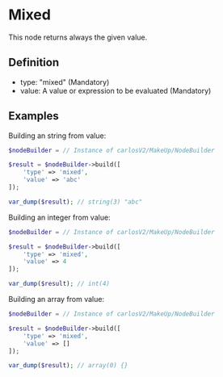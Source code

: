 # Mixed

This node returns always the given value.

## Definition

* type: "mixed" (Mandatory)
* value: A value or expression to be evaluated (Mandatory)

## Examples

Building an string from value:

```php
$nodeBuilder = // Instance of carlosV2/MakeUp/NodeBuilder

$result = $nodeBuilder->build([
    'type' => 'mixed',
    'value' => 'abc'
]);

var_dump($result); // string(3) "abc"
```

Building an integer from value:

```php
$nodeBuilder = // Instance of carlosV2/MakeUp/NodeBuilder

$result = $nodeBuilder->build([
    'type' => 'mixed',
    'value' => 4
]);

var_dump($result); // int(4)
```

Building an array from value:

```php
$nodeBuilder = // Instance of carlosV2/MakeUp/NodeBuilder

$result = $nodeBuilder->build([
    'type' => 'mixed',
    'value' => []
]);

var_dump($result); // array(0) {}
```
